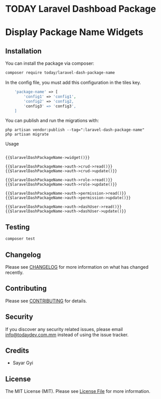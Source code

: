 # TODAY Laravel Dashboad Package
# Display Package Name Widgets

## Installation

You can install the package via composer:

```bash
composer require today/laravel-dash-package-name
```

In the config file, you must add this configuration in the tiles key.

```php
    'package-name' => [
        'config1' => 'config1',
        'config2' => 'config2,
        'config3' => 'config3',
    ]
```

You can publish and run the migrations with:

```
php artisan vendor:publish --tag=":laravel-dash-package-name"
php artisan migrate
```

Usage

```

{{$laravelDashPackageName->widget()}}

{{$laravelDashPackageName->auth->crud->read()}}
{{$laravelDashPackageName->auth->crud->update()}}

{{$laravelDashPackageName->auth->role->read()}}
{{$laravelDashPackageName->auth->role->update()}}

{{$laravelDashPackageName->auth->permission->read()}}
{{$laravelDashPackageName->auth->permission->update()}}

{{$laravelDashPackageName->auth->dashUser->read()}}
{{$laravelDashPackageName->auth->dashUser->update()}}

```


## Testing

``` bash
composer test
```

## Changelog

Please see [CHANGELOG](CHANGELOG.md) for more information on what has changed recently.

## Contributing

Please see [CONTRIBUTING](CONTRIBUTING.md) for details.

## Security

If you discover any security related issues, please email info@todaydev.com.mm instead of using the issue tracker.

## Credits
- Sayar Gyi

## License

The MIT License (MIT). Please see [License File](LICENSE.md) for more information.
